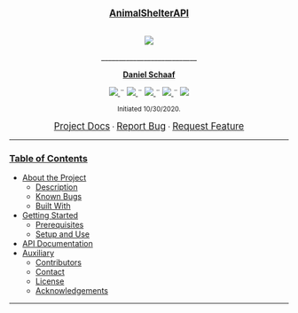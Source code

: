<br>
<p align="center">
  <u><big> <b>AnimalShelterAPI</b> </big></u>
</p>
<p align="center">
    <!-- Project Avatar/Logo -->
    <br>
     <a href="https://github.com/dschaaf89">
        <img src="https://previews.123rf.com/images/macrovector/macrovector1903/macrovector190300553/124254345-animal-shelter-horizontal-illustration-with-pets-sitting-in-cages-and-volunteers-feeding-animals-fla.jpg">
    </a>
    </a>
    <p align="center">
      ___________________________
    </p>
    <!-- GitHub Link -->
    <p align="center">
        <a href="https://github.com/dschaaf89">
            <strong>Daniel Schaaf</strong>
        </a>
    </p>
    <!-- Project Shields -->
    <p align="center">
        <a href="https://github.com/dschaaf89/AnimalSheterApi/graphs/contributors">
            <img src="https://img.shields.io/github/contributors/dschaaf89/AnimalSheterApi.svg?style=plastic">
        </a>
        ¨
        <a href="https://github.com/AnimalSheterApi/stargazers">
            <img src="https://img.shields.io/github/stars/dschaaf89/AnimalSheterApi.svg?color=yellow&style=plastic">
        </a>
        ¨
        <a href="https://github.com/AnimalSheterApi/issues">
            <img src="https://img.shields.io/github/issues/dschaaf89/AnimalShelter?style=plastic">
        </a>
        ¨
        <a href="https://github.com/dschaaf89/AnimalSheterApi/blob/master/LICENSE.txt">
            <img src="https://img.shields.io/github/license/dschaaf89/AnimalSheterApi?color=orange&style=plastic">
        </a>
        ¨
        <a href="https://linkedin.com/in/danielschaaf">
            <img src="https://img.shields.io/badge/-LinkedIn-black.svg?style=plastic&logo=linkedin&colorB=2867B2">
        </a>
    </p>
</p>
<p align="center">
  <small>Initiated 10/30/2020.</small>
</p>
<p align="center">
    <a href="https://github.com/dschaaf89/AnimalShelterApi"><big>Project Docs</big></a> ·
    <a href="https://github.com/dschaaf89/AnimalShelterApi/issues"><big>Report Bug</big></a> ·
    <a href="https://github.com/dschaaf89/AnimalShelterApi/issues"><big>Request Feature</big></a>
</p>

------------------------------
### <u>Table of Contents</u>
* <a href="#🌐-about-the-project">About the Project</a>
    * <a href="#📖-description">Description</a>
    * <a href="#🦠-known-bugs">Known Bugs</a>
    * <a href="#🛠-built-with">Built With</a>
    <!-- * <a href="#🔍-preview">Preview</a> -->
* <a href="#🏁-getting-started">Getting Started</a>
    * <a href="#📋-prerequisites">Prerequisites</a>
    * <a href="#⚙️-setup-and-use">Setup and Use</a>
* <a href="#🛰️-api-documentation">API Documentation</a>
* <a href="#🤝-contributors">Auxiliary</a>
    * <a href="#🤝-contributors">Contributors</a>
    * <a href="#✉️-contact-and-support">Contact</a>
    * <a href="#⚖️-license">License</a>
    * <a href="#🌟-acknowledgements">Acknowledgements</a>
    
------------------------------